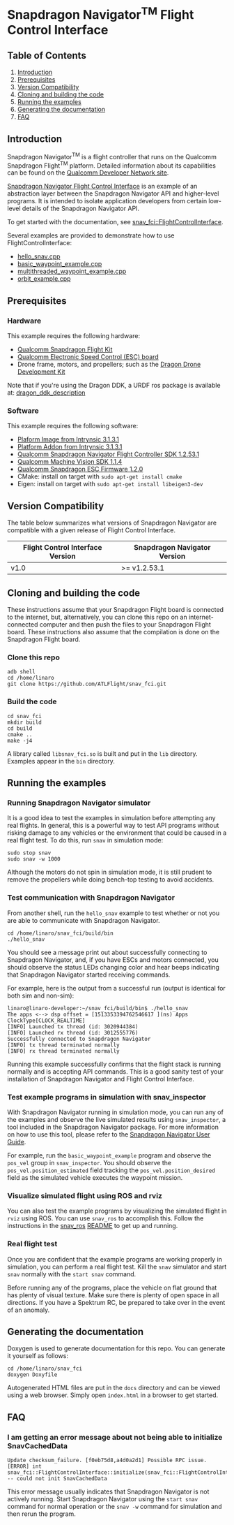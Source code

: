 # Snapdragon Navigator<sup>TM</sup> Flight Control Interface

## Table of Contents

1. [Introduction](#introduction)
2. [Prerequisites](#prerequisites)
3. [Version Compatibility](#version-compatibility)
4. [Cloning and building the code](#cloning-and-building-the-code)
5. [Running the examples](#running-the-examples)
6. [Generating the documentation](#generating-the-documentation)
7. [FAQ](#faq)

## Introduction

Snapdragon Navigator<sup>TM</sup> is a flight controller that runs on
the Qualcomm Snapdragon Flight<sup>TM</sup> platform. Detailed information
about its capabilities can be found on the [Qualcomm Developer Network
site](https://developer.qualcomm.com/hardware/snapdragon-flight/sd-navigator).

[Snapdragon Navigator Flight Control Interface](https://github.com/ATLFlight/snav_fci)
is an example of an abstraction layer between the Snapdragon Navigator API and higher-level
programs. It is intended to isolate application developers from certain
low-level details of the Snapdragon Navigator API.

To get started with the documentation, see [snav_fci::FlightControlInterface](https://github.com/pages/ATLFlight/snav_fci/classsnav__fci_1_1_flight_control_interface.html).

Several examples are provided to demonstrate how to use FlightControlInterface:
  - [hello_snav.cpp](https://github.com/ATLFlight/snav_fci/blob/master/examples/hello_snav.cpp)
  - [basic_waypoint_example.cpp](https://github.com/ATLFlight/snav_fci/blob/master/examples/basic_waypoint_example.cpp)
  - [multithreaded_waypoint_example.cpp](https://github.com/ATLFlight/snav_fci/blob/master/examples/multithreaded_waypoint_example.cpp)
  - [orbit_example.cpp](https://github.com/ATLFlight/snav_fci/blob/master/examples/orbit_example.cpp)

## Prerequisites

### Hardware

This example requires the following hardware:

* [Qualcomm Snapdragon Flight
  Kit](https://shop.intrinsyc.com/collections/product-development-kits/products/qualcomm-snapdragon-flight-sbc)
* [Qualcomm Electronic Speed Control (ESC)
  board](https://shop.intrinsyc.com/collections/dragonboard-accessories/products/qualcomm-electronic-speed-control-board)
* Drone frame, motors, and propellers; such as the [Dragon Drone Development
  Kit](https://worldsway.com/product/dragon-drone-development-kit/)

Note that if you're using the Dragon DDK, a URDF ros package is available at:
[dragon_ddk_description](https://github.com/ATLFlight/dragon_ddk_description)

### Software

This example requires the following software:

* [Plaform Image from Intrynsic
  3.1.3.1](https://support.intrinsyc.com/attachments/download/1597/Flight_3.1.3.1_JFlash.zip)
* [Platform Addon from Intrynsic
  3.1.3.1](https://support.intrinsyc.com/attachments/download/1571/Flight_3.1.3.1_qcom_flight_controller_hexagon_sdk_add_on.zip)
* [Qualcomm Snapdragon Navigator Flight Controller SDK
  1.2.53.1](https://developer.qualcomm.com/download/snapdragon-flight/navigator-v1.2.53.1.deb)
* [Qualcomm Machine Vision SDK
  1.1.4](https://developer.qualcomm.com/download/machine-vision/machine-vision-sdk-v1.1.4.deb)
* [Qualcomm Snapdragon ESC Firmware
  1.2.0](https://developer.qualcomm.com/download/snapdragon-flight/navigator-controller-esc-firmware-v1.2.0)
* CMake: install on target with `sudo apt-get install cmake`
* Eigen: install on target with `sudo apt-get install libeigen3-dev`

## Version Compatibility

The table below summarizes what versions of Snapdragon Navigator are compatible
with a given release of Flight Control Interface.

| Flight Control Interface Version | Snapdragon Navigator Version |
| -------------------------------- | ---------------------------- |
| v1.0                             | >= v1.2.53.1                 |

## Cloning and building the code

These instructions assume that your Snapdragon Flight board is connected to the
internet, but, alternatively, you can clone this repo on an internet-connected
computer and then push the files to your Snapdragon Flight board. These
instructions also assume that the compilation is done on the Snapdragon Flight
board.

### Clone this repo

    adb shell
    cd /home/linaro
    git clone https://github.com/ATLFlight/snav_fci.git

### Build the code

    cd snav_fci
    mkdir build
    cd build
    cmake ..
    make -j4

A library called `libsnav_fci.so` is built and put in the `lib` directory.
Examples appear in the `bin` directory.

## Running the examples

### Running Snapdragon Navigator simulator

It is a good idea to test the examples in simulation before attempting any real
flights. In general, this is a powerful way to test API programs without
risking damage to any vehicles or the environment that could be caused in a
real flight test.  To do this, run `snav` in simulation mode:

    sudo stop snav
    sudo snav -w 1000

Although the motors do not spin in simulation mode, it is still prudent to
remove the propellers while doing bench-top testing to avoid accidents.

### Test communication with Snapdragon Navigator

From another shell, run the `hello_snav` example to test whether or not you
are able to communicate with Snapdragon Navigator.

    cd /home/linaro/snav_fci/build/bin
    ./hello_snav

You should see a message print out about successfully connecting to Snapdragon
Navigator, and, if you have ESCs and motors connected, you should observe
the status LEDs changing color and hear beeps indicating that Snapdragon
Navigator started receiving commands.

For example, here is the output from a successful run (output is identical
for both sim and non-sim):

    linaro@linaro-developer:~/snav_fci/build/bin$ ./hello_snav
    The apps <--> dsp offset = [1513353394762546617 ](ns) Apps ClockType[CLOCK_REALTIME]
    [INFO] Launched tx thread (id: 3020944384)
    [INFO] Launched rx thread (id: 3012555776)
    Successfully connected to Snapdragon Navigator
    [INFO] tx thread terminated normally
    [INFO] rx thread terminated normally

Running this example successfully confirms that the flight stack is running
normally and is accepting API commands. This is a good sanity test of your
installation of Snapdragon Navigator and Flight Control Interface.

### Test example programs in simulation with snav_inspector

With Snapdragon Navigator running in simulation mode, you can run any of the
examples and observe the live simulated results using `snav_inspector`, a tool
included in the Snapdragon Navigator package. For more information on how to
use this tool, please refer to the [Snapdragon Navigator User
Guide](https://developer.qualcomm.com/hardware/snapdragon-flight/sd-navigator/tools).

For example, run the `basic_waypoint_example` program and observe the `pos_vel`
group in `snav_inspector`. You should observe the `pos_vel.position_estimated`
field tracking the `pos_vel.position_desired` field as the simulated vehicle
executes the waypoint mission.

### Visualize simulated flight using ROS and rviz

You can also test the example programs by visualizing the simulated flight
in `rviz` using ROS. You can use `snav_ros` to accomplish this. Follow the
instructions in the [snav_ros](https://github.com/ATLFlight/snav_ros)
[README](https://github.com/ATLFlight/snav_ros/blob/master/README.md)
to get up and running.

### Real flight test

Once you are confident that the example programs are working properly in
simulation, you can perform a real flight test. Kill the `snav` simulator and
start `snav` normally with the `start snav` command.

Before running any of the programs, place the vehicle on flat ground that has
plenty of visual texture. Make sure there is plenty of open space in all
directions. If you have a Spektrum RC, be prepared to take over in the event
of an anomaly.

## Generating the documentation

Doxygen is used to generate documentation for this repo. You can generate it
yourself as follows:

    cd /home/linaro/snav_fci
    doxygen Doxyfile

Autogenerated HTML files are put in the `docs` directory and can be viewed
using a web browser. Simply open `index.html` in a browser to get started.

## FAQ

### I am getting an error message about not being able to initialize SnavCachedData

    Update checksum_failure. [f0eb75d8,a4d0a2d1] Possible RPC issue.
    [ERROR] int snav_fci::FlightControlInterface::initialize(snav_fci::FlightControlInterface::Permissions) -- could not init SnavCachedData

This error message usually indicates that Snapdragon Navigator is not actively
running.  Start Snapdragon Navigator using the `start snav` command for normal
operation or the `snav -w` command for simulation and then rerun the program.

